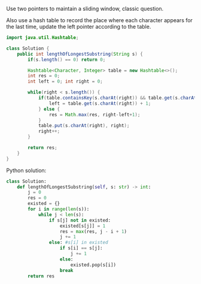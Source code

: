 Use two pointers to maintain a sliding window, classic question.

Also use a hash table to record the place where each character appears for the last time, update the left pointer according to the table.

```java
import java.util.Hashtable;

class Solution {
    public int lengthOfLongestSubstring(String s) {
        if(s.length() == 0) return 0;

        Hashtable<Character, Integer> table = new Hashtable<>();
        int res = 0;
        int left = 0; int right = 0;

        while(right < s.length()) {
            if(table.containsKey(s.charAt(right)) && table.get(s.charAt(right))>=left) {
                left = table.get(s.charAt(right)) + 1;
            } else {
                res = Math.max(res, right-left+1);
            }
            table.put(s.charAt(right), right);
            right++;
        }

        return res;
    }
}
```



Python solution:

```python
class Solution:
    def lengthOfLongestSubstring(self, s: str) -> int:
        j = 0
        res = 0
        existed = {}
        for i in range(len(s)):
            while j < len(s):
                if s[j] not in existed:
                    existed[s[j]] = 1
                    res = max(res, j - i + 1)
                    j += 1
                else: #s[i] in existed
                    if s[i] == s[j]:
                        j += 1
                    else:
                        existed.pop(s[i])
                    break
        return res
```

